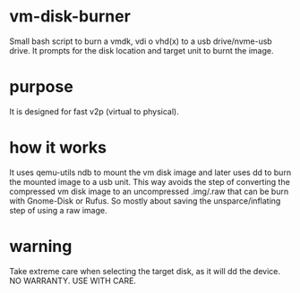 # vm-disk-burner
Small bash script to burn a vmdk, vdi o vhd(x) to a usb drive/nvme-usb drive.
It prompts for the disk location and target unit to burnt the image.

# purpose
It is designed for fast v2p (virtual to physical).

# how it works
It uses qemu-utils ndb to mount the vm disk image and later uses dd to burn the mounted image to a usb unit.
This way avoids the step of converting the compressed vm disk image to an uncompressed .img/.raw that can be burn
with Gnome-Disk or Rufus. So mostly about saving the unsparce/inflating step of using a raw image.

# warning
Take extreme care when selecting the target disk, as it will dd the device.
NO WARRANTY. USE WITH CARE.
